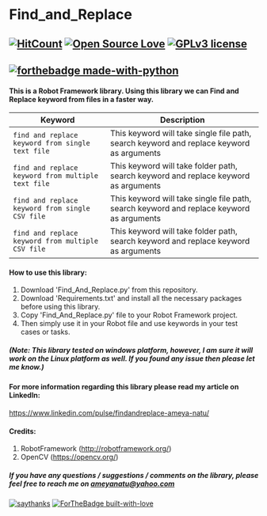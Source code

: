 # Find_and_Replace

[![HitCount](http://hits.dwyl.io/ameyanatu/FInd_and_Replace.svg)](http://hits.dwyl.io/ameyanatu/Find_and_Replace)
[![Open Source Love](https://badges.frapsoft.com/os/v1/open-source.svg?v=103)](https://github.com/ellerbrock/open-source-badges/)
[![GPLv3 license](https://img.shields.io/badge/License-GPLv3-blue.svg)](http://perso.crans.org/besson/LICENSE.html)
----------------------------------------------------------------------------------------------------------------------------------------
[![forthebadge made-with-python](http://ForTheBadge.com/images/badges/made-with-python.svg)](https://www.python.org/)
----------------------------------------------------------------------------------------------------------------------------------------

#### This is a Robot Framework library. Using this library we can Find and Replace keyword from files in a faster way.

| Keyword      | Description                    |
| ------------- | ------------------------------ |
| `find and replace keyword from single text file`| This keyword will take single file path, search keyword and replace keyword as arguments |
| `find and replace keyword from multiple text file`| This keyword will take folder path, search keyword and replace keyword as arguments|
| `find and replace keyword from single CSV file`| This keyword will take single file path, search keyword and replace keyword as arguments
| `find and replace keyword from multiple CSV file`| This keyword will take folder path, search keyword and replace keyword as arguments

#### How to use this library:

1. Download 'Find_And_Replace.py' from this repository.
2. Download 'Requirements.txt' and install all the necessary packages before using this library.
3. Copy 'Find_And_Replace.py' file to your Robot Framework project.
4. Then simply use it in your Robot file and use keywords in your test cases or tasks. 

##### (Note: This library tested on windows platform, however, I am sure it will work on the Linux platform as well. If you found any issue then please let me know.)

#### For more information regarding this library please read my article on LinkedIn: 
https://www.linkedin.com/pulse/findandreplace-ameya-natu/

#### Credits:

1. RobotFramework (http://robotframework.org/)
2. OpenCV (https://opencv.org/)


##### If you have any questions / suggestions / comments on the library, please feel free to reach me on ameyanatu@yahoo.com


[![saythanks](https://img.shields.io/badge/say-thanks-ff69b4.svg)](https://saythanks.io/to/ameyanatu)
[![ForTheBadge built-with-love](http://ForTheBadge.com/images/badges/built-with-love.svg)](https://GitHub.com/ameyanatu/)

